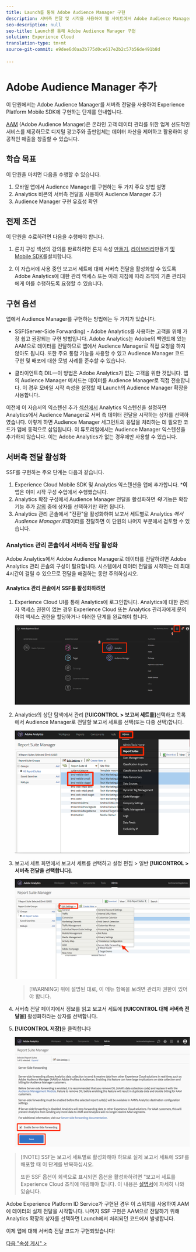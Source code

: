 ```yaml
---
title: Launch를 통해 Adobe Audience Manager 구현
description: 서버측 전달 및 시작을 사용하여 웹 사이트에서 Adobe Audience Manager를 구현하는 방법을 알아봅니다. 이 단원은 모바일 Android 애플리케이션에서 Experience Cloud 구현 자습서의 일부입니다.
seo-description: null
seo-title: Launch를 통해 Adobe Audience Manager 구현
solution: Experience Cloud
translation-type: tm+mt
source-git-commit: e9dee6d0aa3b775d0ce617e2b2c57b56de491b8d

---
```



# Adobe Audience Manager 추가

이 단원에서는 Adobe Audience Manager를 서버측 전달을 사용하여 Experience Platform Mobile SDK에 구현하는 단계를 안내합니다.

[AAM](https://docs.adobe.com/content/help/en/audience-manager/user-guide/aam-home.html) (Adobe Audience Manager)은 온라인 고객 데이터 관리를 위한 업계 선도적인 서비스를 제공하므로 디지털 광고주와 출판업체는 데이터 자산을 제어하고 활용하여 성공적인 매출을 창출할 수 있습니다.

## 학습 목표

이 단원을 마치면 다음을 수행할 수 있습니다.

1. 모바일 앱에서 Audience Manager를 구현하는 두 가지 주요 방법 설명
1. Analytics 비콘의 서버측 전달을 사용하여 Audience Manager 추가
1. Audience Manager 구현 유효성 확인

## 전제 조건

이 단원을 수료하려면 다음을 수행해야 합니다.

1. 론치 구성 섹션의 강의를 완료하려면 론치 속성 [만들기](launch-create-a-property.md), [라이브러리](launch-add-extensions.md)[](launch-create-a-library.md)만들기 [및 Mobile SDK](launch-install-the-mobile-sdk.md)를설치합니다.

1. 이 자습서에 사용 중인 보고서 세트에 대해 서버측 전달을 활성화할 수 있도록 Adobe Analytics에 대한 관리 액세스 또는 아래 지침에 따라 조직의 기존 관리자에게 이를 수행하도록 요청할 수 있습니다.

## 구현 옵션

앱에서 Audience Manager를 구현하는 방법에는 두 가지가 있습니다.

* SSF(Server-Side Forwarding) - Adobe Analytics를 사용하는 고객을 위해 가장 쉽고 권장되는 구현 방법입니다. Adobe Analytics는 Adobe의 백엔드에 있는 AAM으로 데이터를 전달하므로 앱에서 Audience Manager로 직접 요청을 하지 않아도 됩니다. 또한 주요 통합 기능을 사용할 수 있고 Audience Manager 코드 구현 및 배포에 대한 모범 사례를 준수할 수 있습니다.

* 클라이언트측 DIL—이 방법은 Adobe Analytics가 없는 고객을 위한 것입니다. 앱의 Audience Manager 메서드는 데이터를 Audience Manager로 직접 전송합니다. 이 경우 모바일 시작 속성을 설정할 때 Launch의 Audience Manager 확장을 사용합니다.

이전에 이 자습서의 익스텐션 추가 [섹션에서](launch-add-extensions.md) Analytics 익스텐션을 설정하면 Analytics에서 Audience Manager로 서버 측 데이터 전달을 시작하는 상자를 선택하였습니다. 이렇게 하면 Audience Manager 세그먼트의 응답을 처리하는 데 필요한 코드가 앱에 동적으로 삽입됩니다. 이 튜토리얼에서는 Audience Manager 익스텐션을 추가하지 않습니다. 이는 Adobe Analytics가 없는 경우에만 사용할 수 있습니다.

## 서버측 전달 활성화

SSF를 구현하는 주요 단계는 다음과 같습니다.

1. Experience Cloud Mobile SDK 및 Analytics 익스텐션을 앱에 추가합니다. ***이** 앱은 이미 시작 구성 수업에서 수행했습니다.
1. Analytics 확장 구성에서 Audience Manager 전달을 활성화하면 ***이*** 기능은 확장 기능 추가 [강의](launch-add-extensions.md) 중에 상자를 선택하기만 하면 됩니다.
1. Analytics 관리 콘솔에서 "전환"을 활성화하여 보고서 세트별로 Analytics *에서 Audience Manager로*&#x200B;데이터를 전달하면 이 단원의 나머지 부분에서 검토할 수 있습니다.

### Analytics 관리 콘솔에서 서버측 전달 활성화

Adobe Analytics에서 Adobe Audience Manager로 데이터를 전달하려면 Adobe Analytics 관리 콘솔의 구성이 필요합니다. 시스템에서 데이터 전달을 시작하는 데 최대 4시간이 걸릴 수 있으므로 전달을 해결하는 동안 주의하십시오.

#### Analytics 관리 콘솔에서 SSF를 활성화하려면

1. Experience Cloud UI를 통해 Analytics에 로그인합니다. Analytics에 대한 관리자 액세스 권한이 없는 경우 Experience Cloud 또는 Analytics 관리자에게 문의하여 액세스 권한을 할당하거나 이러한 단계를 완료해야 합니다.

   ![Adobe Analytics UI에 로그인](images/mobile-aam-logIntoAnalytics.png)

1. Analytics의 상단 탐색에서 관리 **[!UICONTROL &gt; 보고서 세트를]**&#x200B;선택하고 목록에서 Audience Manager로 전달할 보고서 세트를 선택(또는 다중 선택)합니다.

   ![관리 콘솔 클릭](images/mobile-aam-analyticsAdminConsoleReportSuites.png)

1. 보고서 세트 화면에서 보고서 세트를 선택하고 설정 편집 &gt; 일반 **[!UICONTROL &gt; 서버측 전달을 선택합니다]**.

   ![SSF 메뉴 선택](images/mobile-aam-selectSSFmenu.png)

   >[!WARNING] 위에 설명된 대로, 이 메뉴 항목을 보려면 관리자 권한이 있어야 합니다.

1. 서버측 전달 페이지에서 정보를 읽고 보고서 세트에 **[!UICONTROL 대해 서버측 전달을]** 활성화하라는 상자를 선택합니다.

1. **[!UICONTROL 저장]**&#x200B;을 클릭합니다

   ![전체 SSF 설정](images/mobile-aam-enableSSFcomplete.png)

>[!NOTE] SSF는 보고서 세트별로 활성화해야 하므로 실제 보고서 세트에 SSF를 배포할 때 이 단계를 반복하십시오.
>
>또한 SSF 옵션이 회색으로 표시되면 옵션을 활성화하려면 "보고서 세트를 Experience Cloud 조직에 매핑해야 합니다. 이 내용은 [설명서](https://docs.adobe.com/content/help/en/core-services/interface/about-core-services/report-suite-mapping.html)에 자세히 나와 있습니다.

Adobe Experience Platform ID Service가 구현된 경우 이 스위치를 사용하여 AAM에 데이터의 실제 전달을 시작합니다. 나머지 SSF 구현은 AAM으로 전달하기 위해 Analytics 확장의 상자를 선택하면 Launch에서 처리되던 코드에서 발생합니다.

이제 앱에 대해 서버측 전달 코드가 구현되었습니다!

[다음 "속성 게시" &gt;](publish.md)